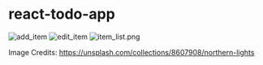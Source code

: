 # react-todo-app


![add_item](/showcase/add_item.png)
![edit_item](/showcase/edit_item.png)
![item_list.png](/showcase/item_list.png.png)



Image Credits: https://unsplash.com/collections/8607908/northern-lights

